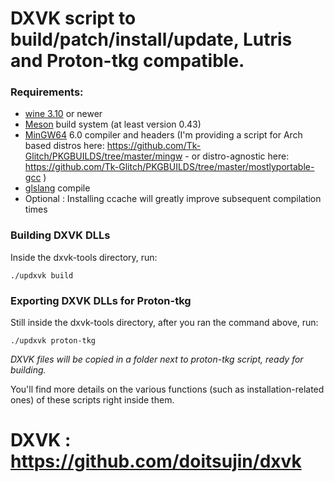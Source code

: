 # DXVK script to build/patch/install/update, Lutris and Proton-tkg compatible.

### Requirements:
- [wine 3.10](https://www.winehq.org/) or newer
- [Meson](http://mesonbuild.com/) build system (at least version 0.43)
- [MinGW64](http://mingw-w64.org/) 6.0 compiler and headers (I'm providing a script for Arch based distros here: https://github.com/Tk-Glitch/PKGBUILDS/tree/master/mingw - or distro-agnostic here: https://github.com/Tk-Glitch/PKGBUILDS/tree/master/mostlyportable-gcc )
- [glslang](https://github.com/KhronosGroup/glslang) compile
- Optional : Installing ccache will greatly improve subsequent compilation times

### Building DXVK DLLs

Inside the dxvk-tools directory, run:
```
./updxvk build
```

### Exporting DXVK DLLs for Proton-tkg

Still inside the dxvk-tools directory, after you ran the command above, run:
```
./updxvk proton-tkg
```
*DXVK files will be copied in a folder next to proton-tkg script, ready for building.*


You'll find more details on the various functions (such as installation-related ones) of these scripts right inside them.

# DXVK : https://github.com/doitsujin/dxvk
